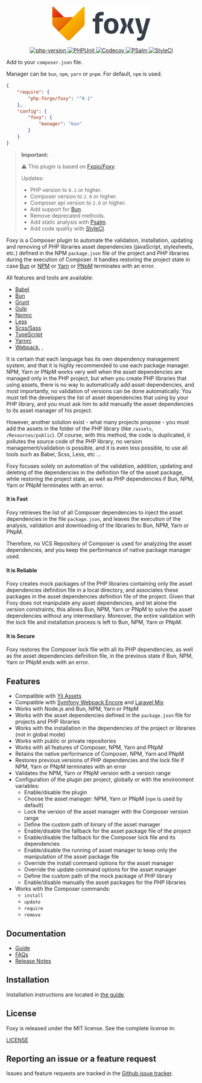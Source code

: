 <p align="center"><a href="https://github.com/php-forge/foxy" target="_blank">
    <img src="https://github.com/php-forge/foxy/blob/main/resources/foxy.svg" width="260" alt="Foxy">
</a></p>

<p align="center">
    <a href="https://www.php.net/releases/8.1/en.php" target="_blank">
        <img src="https://img.shields.io/badge/PHP-%3E%3D8.1-787CB5" alt="php-version">
    </a>
    <a href="https://github.com/php-forge/foxy/actions/workflows/build.yml" target="_blank">
        <img src="https://github.com/php-forge/foxy/actions/workflows/build.yml/badge.svg" alt="PHPUnit">
    </a> 
    <a href="https://codecov.io/gh/php-forge/foxy" target="_blank">
        <img src="https://codecov.io/gh/php-forge/foxy/branch/main/graph/badge.svg?token=MF0XUGVLYC" alt="Codecov">
    </a>
    <a href="https://github.com/yii2-extensions/asset-bootstrap5/actions/workflows/static.yml" target="_blank">
        <img src="https://github.com/yii2-extensions/asset-bootstrap5/actions/workflows/static.yml/badge.svg" alt="PSalm">
    </a>      
    <a href="https://github.styleci.io/repos/745652761?branch=main" target="_blank">
        <img src="https://github.styleci.io/repos/745652761/shield?branch=main" alt="StyleCI">
    </a>  
</p>

Add to your `composer.json` file.

Manager can be `bun`, `npm`, `yarn` or `pnpm`. For default, `npm` is used.

```json
{
    "require": {
        "php-forge/foxy": "^0.1"
    },    
    "config": {
        "foxy": {
            "manager": "bun"
        }
    }
}
```

> **Important:**
>
> ⚠ This plugin is based on [Fxpio/Foxy](https://github.com/fxpio/foxy).
> 
> Updates:
>  - PHP version to `8.1` or higher.
>  - Composer version to `2.0` or higher.
>  - Composer api version to `2.0` or higher.
>  - Add support for [Bun](https://bun.sh/).
>  - Remove deprecated methods.
>  - Add static analysis with [Psalm](https://psalm.dev).
>  - Add code quality with [StyleCI](https://github.styleci.io).


Foxy is a Composer plugin to automate the validation, installation, updating and removing of PHP libraries
asset dependencies (javaScript, stylesheets, etc.) defined in the NPM `package.json` file of the project and
PHP libraries during the execution of Composer. It handles restoring the project state in case
[Bun](https://bun.sh/) or [NPM](https://www.npmjs.com) or [Yarn](https://yarnpkg.com) or [PNpM](https://PNpM.io) terminates with an error.

All features and tools are available: 

- [Babel](https://babeljs.io)
- [Bun](https://github.com/oven-sh/bun)
- [Grunt](https://gruntjs.com)
- [Gulp](https://gulpjs.com)
- [Npmrc](https://docs.npmjs.com/files/npmrc)
- [Less](http://lesscss.org)
- [Scss/Sass](http://sass-lang.com)
- [TypeScript](https://www.typescriptlang.org)
- [Yarnrc](https://yarnpkg.com/en/docs/yarnrc)
- [Webpack](https://webpack.js.org), ,

It is certain that each language has its own dependency management system, and that it is highly recommended to use each
package manager. NPM, Yarn or PNpM works very well when the asset dependencies are managed only in the PHP project, but
when you create PHP libraries that using assets, there is no way to automatically add asset dependencies, and most
importantly, no validation of versions can be done automatically. You must tell the developers the list of asset
dependencies that using by your PHP library, and you must ask him to add manually the asset dependencies to its asset
manager of his project.

However, another solution exist - what many projects propose - you must add the assets in the folder of the PHP library
(like `/assets`, `/Resources/public`). Of course, with this method, the code is duplicated, it pollutes the source code
of the PHP library, no version management/validation is possible, and it is even less possible, to use all tools such as
Babel, Scss, Less, etc ...

Foxy focuses solely on automation of the validation, addition, updating and deleting of the dependencies in the
definition file of the asset package, while restoring the project state, as well as PHP dependencies if Bun, NPM, Yarn
or PNpM terminates with an error.

#### It is Fast

Foxy retrieves the list of all Composer dependencies to inject the asset dependencies in the file `package.json`, and
leaves the execution of the analysis, validation and downloading of the libraries to Bun, NPM, Yarn or PNpM.

Therefore, no VCS Repository of Composer is used for analyzing the asset dependencies, and you keep the performance
of native package manager used.

#### It is Reliable

Foxy creates mock packages of the PHP libraries containing only the asset dependencies definition file in a local
directory, and associates these packages in the asset dependencies definition file of the project. Given that Foxy does
not manipulate any asset dependencies, and let alone the version constraints, this allows Bun, NPM, Yarn or PNpM to
solve the asset dependencies without any intermediary. Moreover, the entire validation with the lock file and
installation process is left to Bun, NPM, Yarn or PNpM.

#### It is Secure

Foxy restores the Composer lock file with all its PHP dependencies, as well as the asset dependencies definition file,
in the previous state if Bun, NPM, Yarn or PNpM ends with an error.

Features
--------

- Compatible with [Yii Assets](https://github.com/yiisoft/assets)
- Compatible with [Symfony Webpack Encore](http://symfony.com/doc/current/frontend.html)
  and [Laravel Mix](https://laravel.com/docs/master/mix)
- Works with Node.js and Bun, NPM, Yarn or PNpM
- Works with the asset dependencies defined in the `package.json` file for projects and PHP libraries
- Works with the installation in the dependencies of the project or libraries (not in global mode)
- Works with public or private repositories
- Works with all features of Composer, NPM, Yarn and PNpM
- Retains the native performance of Composer, NPM, Yarn and PNpM
- Restores previous versions of PHP dependencies and the lock file if NPM, Yarn or PNpM terminates with an error
- Validates the NPM, Yarn or PNpM version with a version range
- Configuration of the plugin per project, globally or with the environment variables:
  - Enable/disable the plugin
  - Choose the asset manager: NPM, Yarn or PNpM (`npm` is used by default)
  - Lock the version of the asset manager with the Composer version range
  - Define the custom path of binary of the asset manager
  - Enable/disable the fallback for the asset package file of the project
  - Enable/disable the fallback for the Composer lock file and its dependencies
  - Enable/disable the running of asset manager to keep only the manipulation of the asset package file
  - Override the install command options for the asset manager
  - Override the update command options for the asset manager
  - Define the custom path of the mock package of PHP library
  - Enable/disable manually the asset packages for the PHP libraries
- Works with the Composer commands:
  - `install`
  - `update`
  - `require`
  - `remove`

Documentation
-------------

- [Guide](resources/doc/index.md)
- [FAQs](resources/doc/faqs.md)
- [Release Notes](https://github.com/php-forge/foxy/releases)

Installation
------------

Installation instructions are located in [the guide](resources/doc/index.md).

License
-------

Foxy is released under the MIT license. See the complete license in:

[LICENSE](LICENSE)

Reporting an issue or a feature request
---------------------------------------

Issues and feature requests are tracked in the [Github issue tracker](https://github.com/php-forge/foxy/issues).
